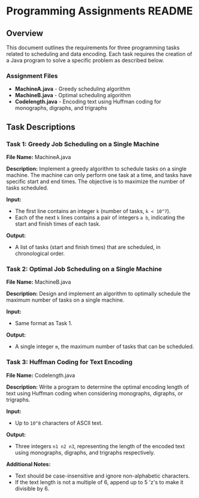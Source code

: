 # Programming Assignments README

## Overview
This document outlines the requirements for three programming tasks related to scheduling and data encoding. Each task requires the creation of a Java program to solve a specific problem as described below.

### Assignment Files
- **MachineA.java** - Greedy scheduling algorithm
- **MachineB.java** - Optimal scheduling algorithm
- **Codelength.java** - Encoding text using Huffman coding for monographs, digraphs, and trigraphs

## Task Descriptions

### Task 1: Greedy Job Scheduling on a Single Machine
**File Name:** MachineA.java

**Description:** Implement a greedy algorithm to schedule tasks on a single machine. The machine can only perform one task at a time, and tasks have specific start and end times. The objective is to maximize the number of tasks scheduled.

**Input:** 
- The first line contains an integer `k` (number of tasks, `k < 10^7`).
- Each of the next `k` lines contains a pair of integers `a b`, indicating the start and finish times of each task.

**Output:** 
- A list of tasks (start and finish times) that are scheduled, in chronological order.

### Task 2: Optimal Job Scheduling on a Single Machine
**File Name:** MachineB.java

**Description:** Design and implement an algorithm to optimally schedule the maximum number of tasks on a single machine.

**Input:** 
- Same format as Task 1.

**Output:** 
- A single integer `m`, the maximum number of tasks that can be scheduled.

### Task 3: Huffman Coding for Text Encoding
**File Name:** Codelength.java

**Description:** Write a program to determine the optimal encoding length of text using Huffman coding when considering monographs, digraphs, or trigraphs.

**Input:** 
- Up to `10^8` characters of ASCII text.

**Output:** 
- Three integers `n1 n2 n3`, representing the length of the encoded text using monographs, digraphs, and trigraphs respectively.

**Additional Notes:** 
- Text should be case-insensitive and ignore non-alphabetic characters.
- If the text length is not a multiple of 6, append up to 5 'z's to make it divisible by 6.

